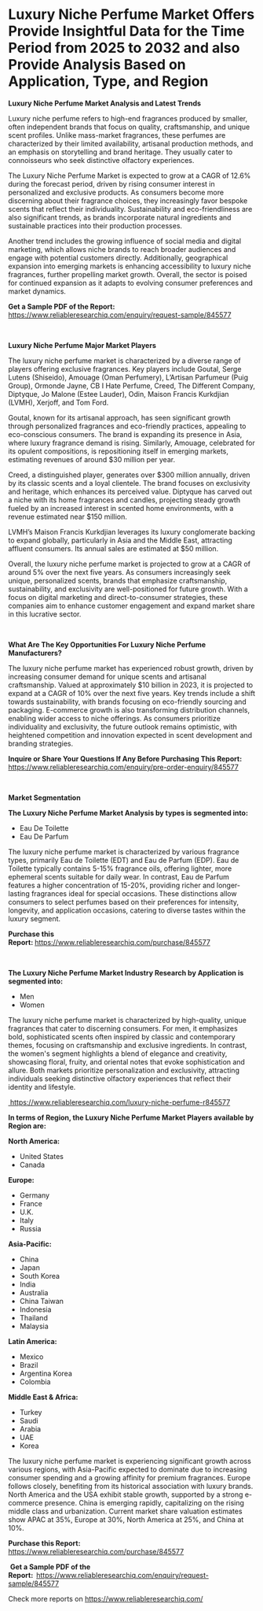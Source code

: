 <p><h1>Luxury Niche Perfume Market Offers Provide Insightful Data for the Time Period from 2025 to 2032 and also Provide Analysis Based on Application, Type, and Region</h1></p><p><strong>Luxury Niche Perfume Market Analysis and Latest Trends</strong></p>
<p><p>Luxury niche perfume refers to high-end fragrances produced by smaller, often independent brands that focus on quality, craftsmanship, and unique scent profiles. Unlike mass-market fragrances, these perfumes are characterized by their limited availability, artisanal production methods, and an emphasis on storytelling and brand heritage. They usually cater to connoisseurs who seek distinctive olfactory experiences.</p><p>The Luxury Niche Perfume Market is expected to grow at a CAGR of 12.6% during the forecast period, driven by rising consumer interest in personalized and exclusive products. As consumers become more discerning about their fragrance choices, they increasingly favor bespoke scents that reflect their individuality. Sustainability and eco-friendliness are also significant trends, as brands incorporate natural ingredients and sustainable practices into their production processes. </p><p>Another trend includes the growing influence of social media and digital marketing, which allows niche brands to reach broader audiences and engage with potential customers directly. Additionally, geographical expansion into emerging markets is enhancing accessibility to luxury niche fragrances, further propelling market growth. Overall, the sector is poised for continued expansion as it adapts to evolving consumer preferences and market dynamics.</p></p>
<p><strong>Get a Sample PDF of the Report:&nbsp;</strong> <a href="https://www.reliableresearchiq.com/enquiry/request-sample/845577?utm_campaign=3139&utm_medium=2&utm_source=Github&utm_content=ia&utm_term=04042025&utm_id=luxury-niche-perfume">https://www.reliableresearchiq.com/enquiry/request-sample/845577</a></p>
<p>&nbsp;</p>
<p><strong>Luxury Niche Perfume Major Market Players</strong></p>
<p><p>The luxury niche perfume market is characterized by a diverse range of players offering exclusive fragrances. Key players include Goutal, Serge Lutens (Shiseido), Amouage (Oman Perfumery), L’Artisan Parfumeur (Puig Group), Ormonde Jayne, CB I Hate Perfume, Creed, The Different Company, Diptyque, Jo Malone (Estee Lauder), Odin, Maison Francis Kurkdjian (LVMH), Xerjoff, and Tom Ford. </p><p>Goutal, known for its artisanal approach, has seen significant growth through personalized fragrances and eco-friendly practices, appealing to eco-conscious consumers. The brand is expanding its presence in Asia, where luxury fragrance demand is rising. Similarly, Amouage, celebrated for its opulent compositions, is repositioning itself in emerging markets, estimating revenues of around $30 million per year.</p><p>Creed, a distinguished player, generates over $300 million annually, driven by its classic scents and a loyal clientele. The brand focuses on exclusivity and heritage, which enhances its perceived value. Diptyque has carved out a niche with its home fragrances and candles, projecting steady growth fueled by an increased interest in scented home environments, with a revenue estimated near $150 million.</p><p>LVMH’s Maison Francis Kurkdjian leverages its luxury conglomerate backing to expand globally, particularly in Asia and the Middle East, attracting affluent consumers. Its annual sales are estimated at $50 million.</p><p>Overall, the luxury niche perfume market is projected to grow at a CAGR of around 5% over the next five years. As consumers increasingly seek unique, personalized scents, brands that emphasize craftsmanship, sustainability, and exclusivity are well-positioned for future growth. With a focus on digital marketing and direct-to-consumer strategies, these companies aim to enhance customer engagement and expand market share in this lucrative sector.</p></p>
<p>&nbsp;</p>
<p><strong>What Are The Key Opportunities For Luxury Niche Perfume Manufacturers?</strong></p>
<p><p>The luxury niche perfume market has experienced robust growth, driven by increasing consumer demand for unique scents and artisanal craftsmanship. Valued at approximately $10 billion in 2023, it is projected to expand at a CAGR of 10% over the next five years. Key trends include a shift towards sustainability, with brands focusing on eco-friendly sourcing and packaging. E-commerce growth is also transforming distribution channels, enabling wider access to niche offerings. As consumers prioritize individuality and exclusivity, the future outlook remains optimistic, with heightened competition and innovation expected in scent development and branding strategies.</p></p>
<p><strong>Inquire or Share Your Questions If Any Before Purchasing This Report:</strong> <a href="https://www.reliableresearchiq.com/enquiry/pre-order-enquiry/845577?utm_campaign=3139&utm_medium=2&utm_source=Github&utm_content=ia&utm_term=04042025&utm_id=luxury-niche-perfume">https://www.reliableresearchiq.com/enquiry/pre-order-enquiry/845577</a></p>
<p>&nbsp;</p>
<p><strong>Market Segmentation</strong></p>
<p><strong>The Luxury Niche Perfume Market Analysis by types is segmented into:</strong></p>
<p><ul><li>Eau De Toilette</li><li>Eau De Parfum</li></ul></p>
<p><p>The luxury niche perfume market is characterized by various fragrance types, primarily Eau de Toilette (EDT) and Eau de Parfum (EDP). Eau de Toilette typically contains 5-15% fragrance oils, offering lighter, more ephemeral scents suitable for daily wear. In contrast, Eau de Parfum features a higher concentration of 15-20%, providing richer and longer-lasting fragrances ideal for special occasions. These distinctions allow consumers to select perfumes based on their preferences for intensity, longevity, and application occasions, catering to diverse tastes within the luxury segment.</p></p>
<p><strong>Purchase this Report:&nbsp;</strong><a href="https://www.reliableresearchiq.com/purchase/845577?utm_campaign=3139&utm_medium=2&utm_source=Github&utm_content=ia&utm_term=04042025&utm_id=luxury-niche-perfume">https://www.reliableresearchiq.com/purchase/845577</a></p>
<p>&nbsp;</p>
<p><strong>The Luxury Niche Perfume Market Industry Research by Application is segmented into:</strong></p>
<p><ul><li>Men</li><li>Women</li></ul></p>
<p><p>The luxury niche perfume market is characterized by high-quality, unique fragrances that cater to discerning consumers. For men, it emphasizes bold, sophisticated scents often inspired by classic and contemporary themes, focusing on craftsmanship and exclusive ingredients. In contrast, the women's segment highlights a blend of elegance and creativity, showcasing floral, fruity, and oriental notes that evoke sophistication and allure. Both markets prioritize personalization and exclusivity, attracting individuals seeking distinctive olfactory experiences that reflect their identity and lifestyle.</p></p>
<p><a href="https://www.reliableresearchiq.com/luxury-niche-perfume-r845577?utm_campaign=3139&utm_medium=2&utm_source=Github&utm_content=ia&utm_term=04042025&utm_id=luxury-niche-perfume">&nbsp;https://www.reliableresearchiq.com/luxury-niche-perfume-r845577</a></p>
<p><strong>In terms of Region, the Luxury Niche Perfume Market Players available by Region are:</strong></p>
<p>
    <p> <strong> North America: </strong>
        <ul>
            <li>United States</li>
            <li>Canada</li>
        </ul>
        </p> 
    <p> <strong> Europe: </strong>
        <ul>
            <li>Germany</li>
            <li>France</li>
            <li>U.K.</li>
            <li>Italy</li>
            <li>Russia</li>
        </ul>
        </p> 
    <p> <strong> Asia-Pacific: </strong>
        <ul>
            <li>China</li>
            <li>Japan</li>
            <li>South Korea</li>
            <li>India</li>
            <li>Australia</li>
            <li>China Taiwan</li>
            <li>Indonesia</li>
            <li>Thailand</li>
            <li>Malaysia</li>
        </ul>
        </p> 
    <p> <strong> Latin America: </strong>
        <ul>
            <li>Mexico</li>
            <li>Brazil</li>
            <li>Argentina Korea</li>
            <li>Colombia</li>
        </ul>
        </p> 
    <p> <strong> Middle East & Africa: </strong>
        <ul>
            <li>Turkey</li>
            <li>Saudi</li>
            <li>Arabia</li>
            <li>UAE</li>
            <li>Korea</li>
        </ul>
    </p>
    </p>
<p><p>The luxury niche perfume market is experiencing significant growth across various regions, with Asia-Pacific expected to dominate due to increasing consumer spending and a growing affinity for premium fragrances. Europe follows closely, benefiting from its historical association with luxury brands. North America and the USA exhibit stable growth, supported by a strong e-commerce presence. China is emerging rapidly, capitalizing on the rising middle class and urbanization. Current market share valuation estimates show APAC at 35%, Europe at 30%, North America at 25%, and China at 10%.</p></p>
<p><strong>Purchase this Report: </strong><a href="https://www.reliableresearchiq.com/purchase/845577?utm_campaign=3139&utm_medium=2&utm_source=Github&utm_content=ia&utm_term=04042025&utm_id=luxury-niche-perfume">https://www.reliableresearchiq.com/purchase/845577</a></p>
<p>&nbsp;<strong>Get a Sample PDF of the Report:&nbsp;&nbsp;</strong><a href="https://www.reliableresearchiq.com/enquiry/request-sample/845577?utm_campaign=3139&utm_medium=2&utm_source=Github&utm_content=ia&utm_term=04042025&utm_id=luxury-niche-perfume">https://www.reliableresearchiq.com/enquiry/request-sample/845577</a></p>
<p><strong></strong></p>
<p>Check more reports on <a href="https://www.reliableresearchiq.com/?utm_campaign=3139&utm_medium=2&utm_source=Github&utm_content=ia&utm_term=04042025&utm_id=luxury-niche-perfume">https://www.reliableresearchiq.com/</a></p>
